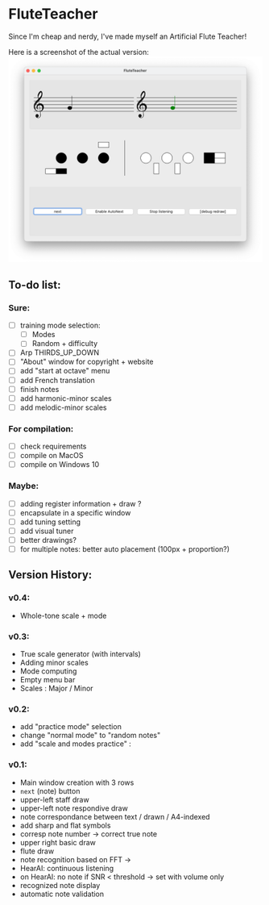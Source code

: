 # FluteTeacher
Since I'm cheap and nerdy, I've made myself an Artificial Flute Teacher!

Here is a screenshot of the actual version:
![Screen1](doc_res/screen2.png)

## To-do list:
### Sure:
- [ ] training mode selection:
  - [ ] Modes
  - [ ] Random + difficulty
- [ ] Arp THIRDS_UP_DOWN
- [ ] "About" window for copyright + website
- [ ] add "start at octave" menu 
- [ ] add French translation
- [ ] finish notes
- [ ] add harmonic-minor scales
- [ ] add melodic-minor scales 

### For compilation:
- [ ] check requirements
- [ ] compile on MacOS
- [ ] compile on Windows 10

### Maybe:
- [ ] adding register information + draw ?
- [ ] encapsulate in a specific window
- [ ] add tuning setting
- [ ] add visual tuner
- [ ] better drawings?
- [ ] for multiple notes: better auto placement (100px + proportion?)

## Version History:
### v0.4:
- Whole-tone scale + mode

### v0.3:
- True scale generator (with intervals)
- Adding minor scales
- Mode computing
- Empty menu bar
- Scales : Major / Minor

### v0.2:
- add "practice mode" selection
- change "normal mode" to "random notes"
- add "scale and modes practice" :

### v0.1:
- Main window creation with 3 rows
- `next` (note) button
- upper-left staff draw
- upper-left note respondive draw
- note correspondance between text / drawn / A4-indexed
- add sharp and flat symbols
- corresp note number -> correct true note
- upper right basic draw
- flute draw
- note recognition based on FFT &rarr;
- HearAI: continuous listening
- on HearAI: no note if SNR < threshold &rarr; set with volume only
- recognized note display
- automatic note validation
